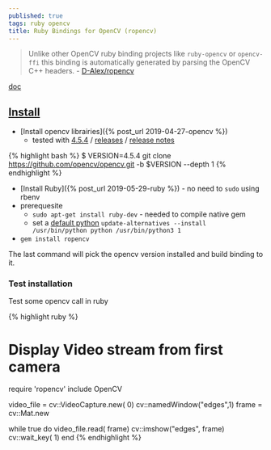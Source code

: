 ```yaml
---
published: true
tags: ruby opencv
title: Ruby Bindings for OpenCV (ropencv)
---
```

> Unlike other OpenCV ruby binding projects like `ruby-opencv` or `opencv-ffi` this binding is automatically generated by parsing the OpenCV C++ headers. - [D-Alex/ropencv](https://github.com/d-alex/ropencv)

[doc](http://www.rubydoc.info/gems/ropencv/0.0.7/OpenCV/)

## [Install](https://github.com/d-alex/ropencv#installation)

- [Install opencv librairies]({% post_url 2019-04-27-opencv %})
	- tested with [4.5.4](https://github.com/opencv/opencv/tree/4.5.4) / [releases](https://opencv.org/releases/) / [release notes](https://github.com/opencv/opencv/wiki/ChangeLog#version454)

{% highlight bash %}
$ VERSION=4.5.4 git clone https://github.com/opencv/opencv.git -b $VERSION --depth 1
{% endhighlight %}

- [Install Ruby]({% post_url 2019-05-29-ruby %}) - no need to `sudo` using rbenv
- prerequesite 
	- `sudo apt-get install ruby-dev`	- needed to compile native gem
	- set a [default python](https://stackoverflow.com/questions/68792446/how-to-set-python3-as-default) `update-alternatives --install  /usr/bin/python python /usr/bin/python3 1`
- `gem install ropencv`

The last command will pick the opencv version installed and build binding to it.

### Test installation

Test some opencv call in ruby

{% highlight ruby %}
# Display Video stream from first camera
require 'ropencv'
include OpenCV

video_file = cv::VideoCapture.new( 0)
cv::namedWindow("edges",1)
frame = cv::Mat.new

while true do
	video_file.read( frame)
	cv::imshow("edges", frame)
	cv::wait_key( 1)
end
{% endhighlight %}
